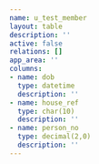 ```yaml
---
name: u_test_member
layout: table
description: ''
active: false
relations: []
app_area: ''
columns:
- name: dob
  type: datetime
  description: ''
- name: house_ref
  type: char(10)
  description: ''
- name: person_no
  type: decimal(2,0)
  description: ''
---
```



